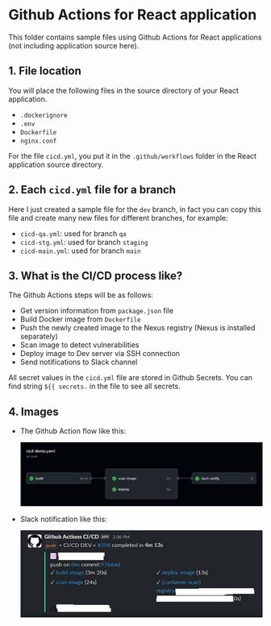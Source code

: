 # Github Actions for React application

This folder contains sample files using Github Actions for React applications (not including application source here).

## 1. File location

You will place the following files in the source directory of your React application.

- `.dockerignore`
- `.env`
- `Dockerfile`
- `nginx.conf`

For the file `cicd.yml`, you put it in the `.github/workflows` folder in the React application source directory.

## 2. Each `cicd.yml` file for a branch

Here I just created a sample file for the `dev` branch, in fact you can copy this file and create many new files for different branches, for example:

- `cicd-qa.yml`: used for branch `qa`
- `cicd-stg.yml`: used for branch `staging`
- `cicd-main.yml`: used for branch `main`

## 3. What is the CI/CD process like?

The Github Actions steps will be as follows:

- Get version information from `package.json` file
- Build Docker image from `Dockerfile`
- Push the newly created image to the Nexus registry (Nexus is installed separately)
- Scan image to detect vulnerabilities
- Deploy image to Dev server via SSH connection
- Send notifications to Slack channel

All secret values in the `cicd.yml` file are stored in Github Secrets. You can find string `${{ secrets.` in the file to see all secrets.

## 4. Images

- The Github Action flow like this:

    ![github-actions-flow](./images/github-actions-flow.jpg)

- Slack notification like this:

    ![slack-notification](./images/slack-notification.jpg)